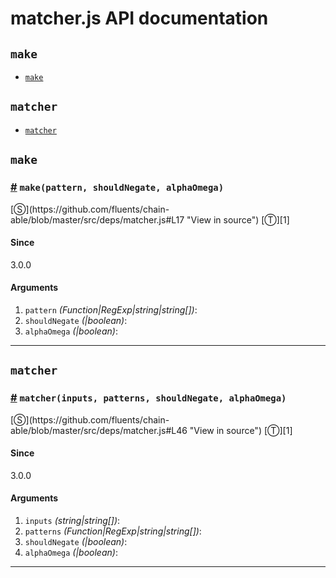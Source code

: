 # matcher.js API documentation

<!-- div class="toc-container" -->

<!-- div -->

## `make`
* <a href="#make">`make`</a>

<!-- /div -->

<!-- div -->

## `matcher`
* <a href="#matcher">`matcher`</a>

<!-- /div -->

<!-- /div -->

<!-- div class="doc-container" -->

<!-- div -->

## `make`

<!-- div -->

<h3 id="make"><a href="#make">#</a>&nbsp;<code>make(pattern, shouldNegate, alphaOmega)</code></h3>
[&#x24C8;](https://github.com/fluents/chain-able/blob/master/src/deps/matcher.js#L17 "View in source") [&#x24C9;][1]



#### Since
3.0.0

#### Arguments
1. `pattern` *(Function|RegExp|string|string&#91;&#93;)*:
2. `shouldNegate` *(|boolean)*:
3. `alphaOmega` *(|boolean)*:

---

<!-- /div -->

<!-- /div -->

<!-- div -->

## `matcher`

<!-- div -->

<h3 id="matcher"><a href="#matcher">#</a>&nbsp;<code>matcher(inputs, patterns, shouldNegate, alphaOmega)</code></h3>
[&#x24C8;](https://github.com/fluents/chain-able/blob/master/src/deps/matcher.js#L46 "View in source") [&#x24C9;][1]



#### Since
3.0.0

#### Arguments
1. `inputs` *(string|string&#91;&#93;)*:
2. `patterns` *(Function|RegExp|string|string&#91;&#93;)*:
3. `shouldNegate` *(|boolean)*:
4. `alphaOmega` *(|boolean)*:

---

<!-- /div -->

<!-- /div -->

<!-- /div -->

 [1]: #make "Jump back to the TOC."

